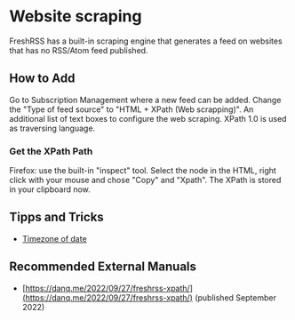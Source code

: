 # Website scraping

FreshRSS has a built-in scraping engine that generates a feed on websites that has no RSS/Atom feed published.

## How to Add

Go to Subscription Management where a new feed can be added. Change the "Type of feed source" to "HTML + XPath (Web scrapping)". An additional list of text boxes to configure the web scraping. XPath 1.0 is used as traversing language.

### Get the XPath Path

Firefox: use the built-in "inspect" tool. Select the node in the HTML, right click with your mouse and chose "Copy" and "Xpath". The XPath is stored in your clipboard now.

## Tipps and Tricks

- [Timezone of date](https://github.com/FreshRSS/FreshRSS/discussions/5483)

## Recommended External Manuals

- [https://danq.me/2022/09/27/freshrss-xpath/](https://danq.me/2022/09/27/freshrss-xpath/) (published September 2022)
